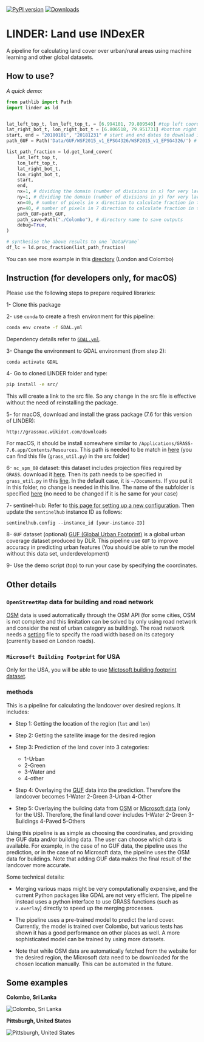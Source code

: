 [![PyPI version](https://badge.fury.io/py/linder.svg)](https://badge.fury.io/py/linder)
[![Downloads](https://pepy.tech/badge/linder)](https://pepy.tech/project/linder)

# LINDER: Land use INDexER

A pipeline for calculating land cover over urban/rural areas using machine learning and other global datasets.

## How to use?

*A quick demo:*

```python
from pathlib import Path
import linder as ld


lat_left_top_t, lon_left_top_t, = [6.994101, 79.809540] #top left coordinates
lat_right_bot_t, lon_right_bot_t = [6.806518, 79.951731] #bottom right coordinates
start, end = "20180101", "20181231" # start and end dates to download images
path_GUF = Path('Data/GUF/WSF2015_v1_EPSG4326/WSF2015_v1_EPSG4326/') # GUF data path

list_path_fraction = ld.get_land_cover(
    lat_left_top_t,
    lon_left_top_t,
    lat_right_bot_t,
    lon_right_bot_t,
    start,
    end,
    nx=1, # dividing the domain (number of divisions in x) for very large domains
    ny=1, # dividing the domain (number of divisions in y) for very large domains
    xn=40, # number of pixels in x direction to calculate fraction in the last step
    yn=40, # number of pixels in 7 direction to calculate fraction in the last step
    path_GUF=path_GUF,
    path_save=Path("./Colombo"), # directory name to save outputs
    debug=True,
)

# synthesise the above results to one `DataFrame`
df_lc = ld.proc_fraction(list_path_fraction)

```
You can see more example in this [directory](https://github.com/hamidrezaomidvar/LINDER/tree/master/misc) (London and Colombo)

## Instruction (for developers only, for macOS)
Please use the following steps to prepare required libraries:

1- Clone this package

2- use `conda` to create a fresh environment for this pipeline:
```zsh
conda env create -f GDAL.yml
```

Dependency details refer to [`GDAL.yml`](./GDAL.yml).

3- Change the environment to GDAL environment (from step 2):
```zsh
conda activate GDAL
```

4- Go to cloned LINDER folder and type:

```zsh
pip install -e src/
```
This will create a link to the src file. So any change in the src file is effective without the need of reinstalling the package.

5- for macOS, download and install the grass package (7.6 for this version of LINDER):
```
http://grassmac.wikidot.com/downloads
```
For macOS, it should be install somewhere similar to `/Applications/GRASS-7.6.app/Contents/Resources`. This path is needed to be match in [here](https://github.com/hamidrezaomidvar/LINDER/blob/7a2d4c6783bc780903f33181a45491d6c9e508ae/src/linder/grass_util.py#L18) (you can find this file (`grass_util.py`) in the src folder)

6- `nc_spm_08` dataset: this dataset includes projection files required by `GRASS`.
download it [here](https://grassbook.org/datasets/datasets-3rd-edition/). Then its path needs to be specified in `grass_util.py` in this [line](https://github.com/hamidrezaomidvar/LINDER/blob/7a2d4c6783bc780903f33181a45491d6c9e508ae/src/linder/grass_util.py#L15). In the default case, it is `~/Documents`. If you put it in this folder, no change is needed in this line. The name of the subfolder is specified [here](https://github.com/hamidrezaomidvar/LINDER/blob/7a2d4c6783bc780903f33181a45491d6c9e508ae/src/linder/grass_util.py#L16) (no need to be changed if it is he same for your case)


7- sentinel-hub: Refer to [this page for setting up a new configuration](https://eo-learn.readthedocs.io/en/latest/examples/land-cover-map/SI_LULC_pipeline.html#Requirements).
Then update the `sentinelhub` instance ID as follows:
```
sentinelhub.config --instance_id [your-instance-ID]
```

8- `GUF` dataset (optional) [GUF (Global Urban Footprint)](https://www.dlr.de/eoc/en/desktopdefault.aspx/tabid-9628/16557_read-40454/) is a global urban coverage dataset produced by DLR.
This pipeline use `GUF` to improve accuracy in predicting urban features (You should be able to run the model without this data set, underdevelopment)

9- Use the demo script (top) to run your case by specifying the coordinates.

## Other details


### `OpenStreetMap` data for building and road network
[OSM](https://www.openstreetmap.org/) data is used automatically through the OSM API (for some cities, OSM is not complete and this limitation can be solved by only using road network and consider the rest of urban category as building). The road network needs a [setting](https://github.com/hamidrezaomidvar/LINDER/blob/master/src/linder/road_width.json) file to specify the road width based on its category (currently based on London roads).

### `Microsoft Building Footprint` for USA
Only for the USA, you will be able to use [Mictosoft building footprint dataset](https://github.com/Microsoft/USBuildingFootprints).

### methods
This is a pipeline for calculating the landcover over desired regions. It includes:

- Step 1: Getting the location of the region (`lat` and `lon`)

- Step 2: Getting the satellite image for the desired region

- Step 3: Prediction of the land cover into 3 categories:
  - 1-Urban
  - 2-Green
  - 3-Water and
  - 4-other

- Step 4: Overlaying the [GUF](https://www.dlr.de/eoc/en/desktopdefault.aspx/tabid-9628/16557_read-40454/) data into the prediction. Therefore the landcover becomes 1-Water 2-Green 3-Urban 4-Other

- Step 5: Overlaying the building data from [OSM](https://osmbuildings.org/) or [Microsoft data](https://github.com/microsoft/USBuildingFootprints) (only for the US). Therefore, the final land cover includes 1-Water 2-Green 3-Buildings 4-Paved 5-Others

Using this pipeline is as simple as choosing the coordinates, and providing the GUF data and/or building data. The user can choose which data is available. For example, in the case of no GUF data, the pipeline uses the prediction, or in the case of no Microsoft data, the pipeline uses the OSM data for buildings. Note that adding GUF data makes the final result of the landcover more accurate.

Some technical details:

- Merging various maps might be very computationally expensive, and the current Python packages like GDAL are not very efficient.
  The pipeline instead uses a python interface to use GRASS functions (such as `v.overlay`) directly to speed up the merging processes.

- The pipeline uses a pre-trained model to predict the land cover.
  Currently, the model is trained over Colombo, but various tests has shown it has a good performance on other places as well.
  A more sophisticated model can be trained by using more datasets.

- Note that while OSM data are automatically fetched from the website for the desired region, the Microsoft data need to be downloaded for the chosen location manually. This can be automated in the future.


## Some examples

**Colombo, Sri Lanka**

![Colombo, Sri Lanka](https://github.com/hamidrezaomidvar/LINDER/raw/master/examples/Colombo.png)

**Pittsburgh, United States**

![Pittsburgh, United States](https://github.com/hamidrezaomidvar/LINDER/raw/master/examples/Pittsburgh.png)

